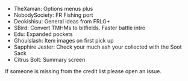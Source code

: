 - TheXaman: Options menus plus
- NobodySociety: FR Fishing port
- Deokishisu: General ideas from FRLG+
- SBird: Convert TMHMs to bitfields. Faster battle intro
- Edu: Expanded pockets
- Ghoulslash: Item images on first pick up
- Sapphire Jester: Check your much ash your collected with the Soot Sack
- Citrus Bolt: Summary screen

If someone is missing from the credit list please open an issue.
